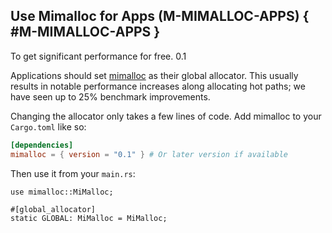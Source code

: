 ﻿<!-- Copyright (c) Microsoft Corporation. Licensed under the MIT license. -->

## Use Mimalloc for Apps (M-MIMALLOC-APPS) { #M-MIMALLOC-APPS }

<why>To get significant performance for free.</why>
<version>0.1</version>

Applications should set [mimalloc](https://crates.io/crates/mimalloc) as their global allocator. This usually results in notable performance
increases along allocating hot paths; we have seen up to 25% benchmark improvements.

Changing the allocator only takes a few lines of code. Add mimalloc to your `Cargo.toml` like so:

```toml
[dependencies]
mimalloc = { version = "0.1" } # Or later version if available
```

Then use it from your `main.rs`:

```rust,ignore
use mimalloc::MiMalloc;

#[global_allocator]
static GLOBAL: MiMalloc = MiMalloc;
```
